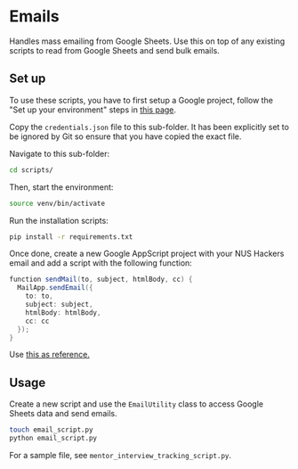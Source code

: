 # Emails

Handles mass emailing from Google Sheets. Use this on top of any existing scripts to read from
Google Sheets and send bulk emails.

## Set up

To use these scripts, you have to first setup a Google project, follow the "Set up your
environment" steps in [this page](https://developers.google.com/apps-script/api/quickstart/python#set_up_your_environment).

Copy the `credentials.json` file to this sub-folder. It has been explicitly set to be ignored by
Git so ensure that you have copied the exact file.

Navigate to this sub-folder:

```bash
cd scripts/
```

Then, start the environment:

```bash
source venv/bin/activate
```

Run the installation scripts:

```bash
pip install -r requirements.txt
```

Once done, create a new Google AppScript project with your NUS Hackers email and add a script with
the following function:

```gs
function sendMail(to, subject, htmlBody, cc) {
  MailApp.sendEmail({
    to: to,
    subject: subject,
    htmlBody: htmlBody,
    cc: cc
  });
}
```

Use [this as reference.](https://developers.google.com/apps-script/api/how-tos/execute#general_procedure)

## Usage

Create a new script and use the `EmailUtility` class to access Google Sheets data and send emails.

```bash
touch email_script.py
python email_script.py
```

For a sample file, see `mentor_interview_tracking_script.py`.